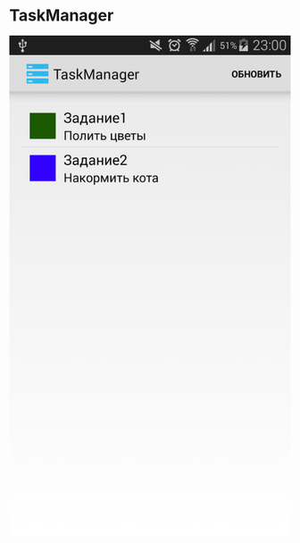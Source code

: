 TaskManager
===========
![device-2014-11-14-230117.png](https://github.com/dr-yand/TaskManager/blob/master/device-2014-11-14-230117.png)

